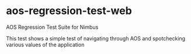 # aos-regression-test-web
AOS Regression Test Suite for Nimbus

This test shows a simple test of navigating through AOS and spotchecking various values of the application
